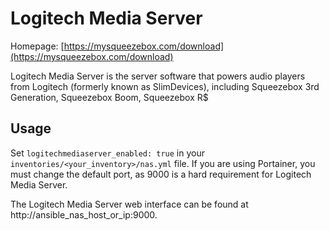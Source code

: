 
# Logitech Media Server

Homepage: [https://mysqueezebox.com/download](https://mysqueezebox.com/download)

Logitech Media Server is the server software that powers audio players from Logitech (formerly known as SlimDevices), including Squeezebox 3rd Generation, Squeezebox Boom, Squeezebox R$

## Usage

Set `logitechmediaserver_enabled: true` in your `inventories/<your_inventory>/nas.yml` file.
If you are using Portainer, you must change the default port, as 9000 is a hard requirement for Logitech Media Server.

The Logitech Media Server web interface can be found at http://ansible_nas_host_or_ip:9000.
